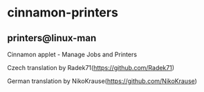# cinnamon-printers
## printers@linux-man
Cinnamon applet - Manage Jobs and Printers

Czech translation by Radek71(<https://github.com/Radek71>)

German translation by NikoKrause(<https://github.com/NikoKrause>)

